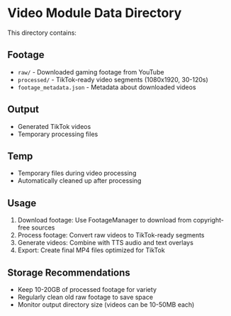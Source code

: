 # Video Module Data Directory

This directory contains:

## Footage
- `raw/` - Downloaded gaming footage from YouTube
- `processed/` - TikTok-ready video segments (1080x1920, 30-120s)
- `footage_metadata.json` - Metadata about downloaded videos

## Output  
- Generated TikTok videos
- Temporary processing files

## Temp
- Temporary files during video processing
- Automatically cleaned up after processing

## Usage

1. Download footage: Use FootageManager to download from copyright-free sources
2. Process footage: Convert raw videos to TikTok-ready segments  
3. Generate videos: Combine with TTS audio and text overlays
4. Export: Create final MP4 files optimized for TikTok

## Storage Recommendations

- Keep 10-20GB of processed footage for variety
- Regularly clean old raw footage to save space
- Monitor output directory size (videos can be 10-50MB each)
